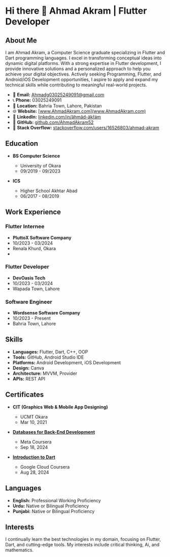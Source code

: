 # Hi there 👋 Ahmad Akram | Flutter Developer

## About Me

I am Ahmad Akram, a Computer Science graduate specializing in Flutter and Dart programming languages. I excel in transforming conceptual ideas into dynamic digital platforms. With a strong expertise in Flutter development, I provide innovative solutions and a personalized approach to help you achieve your digital objectives. Actively seeking Programming, Flutter, and Android/iOS Development opportunities, I aspire to apply and expand my technical skills while contributing to meaningful real-world projects.

- 📧 **Email:** Ahmadg03025249091@gmail.com
- 📞 **Phone:** 03025249091 
- 📍 **Location:** Bahria Town, Lahore, Pakistan  
- 🌐 **Website:** [www.AhmadAkram.com](www.AhmadAkram.com) 
- 🔗 **LinkedIn:** [linkedin.com/in/âhmãd-äkřám](linkedin.com/in/âhmãd-äkřám)
- 🐙 **GitHub:** [github.com/AhmadAkram52](github.com/AhmadAkram52) 
- 🚀 **Stack Overflow:** [stackoverflow.com/users/16526803/ahmad-akram](stackoverflow.com/users/16526803/ahmad-akram)

## Education

- **BS Computer Science**
  - University of Okara
  - 09/2019 - 09/2023

- **ICS**
  - Higher School Akhtar Abad
  - 06/2017 - 08/2019

## Work Experience

### Flutter Internee
- **PluttoX Software Company**
- 10/2023 - 03/2024
- Renala Khurd, Okara
- 
### Flutter Developer
- **DevOasis Tech**
- 10/2023 - 03/2024
-  Wapada Town, Lahore

### Software Engineer
- **Wordsense Software Company**
- 10/2023 - Present
- Bahria Town, Lahore

## Skills

- **Languages:** Flutter, Dart, C++, OOP
- **Tools:** GitHub, Android Studio IDE
- **Platforms:** Android Development, iOS Development
- **Design:** Canva
- **Architecture:** MVVM, Provider
- **APIs:** REST API

## Certificates

- **CIT (Graphics Web & Mobile App Designing)**
  - UCMT Okara
  - Mar 10, 2021

- [**Databases for Back-End Development**](https://www.coursera.org/account/accomplishments/verify/RK0GH4XHEYU4)
  - Meta Coursera
  - Sep 18, 2024

- [**Introduction to Dart**](https://www.coursera.org/account/accomplishments/verify/BB32RR4F8A36)
  - Google Cloud Coursera
  - Aug 28, 2024

## Languages

- **English:** Professional Working Proficiency
- **Urdu:** Native or Bilingual Proficiency
- **Punjabi:** Native or Bilingual Proficiency

## Interests

I continually learn the best technologies in my domain, focusing on Flutter, Dart, and cutting-edge tools. My interests include critical thinking, Ai, and mathematics.



<!--
**AhmadAkram52/AhmadAkram52** is a ✨ _special_ ✨ repository because its `README.md` (this file) appears on your GitHub profile.

Here are some ideas to get you started:

- 🔭 I’m currently working on ...
- 🌱 I’m currently learning ...
- 👯 I’m looking to collaborate on ...
- 🤔 I’m looking for help with ...
- 💬 Ask me about ...
- 📫 How to reach me: ...
- 😄 Pronouns: ...
- ⚡ Fun fact: ...
-->
